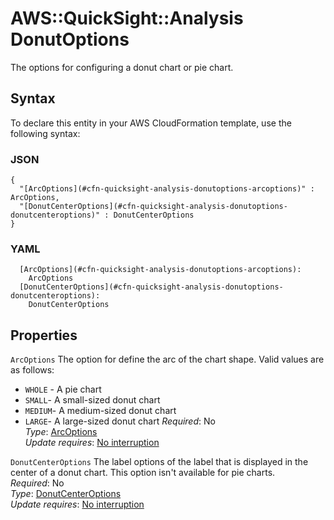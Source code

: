 # AWS::QuickSight::Analysis DonutOptions<a name="aws-properties-quicksight-analysis-donutoptions"></a>

The options for configuring a donut chart or pie chart\.

## Syntax<a name="aws-properties-quicksight-analysis-donutoptions-syntax"></a>

To declare this entity in your AWS CloudFormation template, use the following syntax:

### JSON<a name="aws-properties-quicksight-analysis-donutoptions-syntax.json"></a>

```
{
  "[ArcOptions](#cfn-quicksight-analysis-donutoptions-arcoptions)" : ArcOptions,
  "[DonutCenterOptions](#cfn-quicksight-analysis-donutoptions-donutcenteroptions)" : DonutCenterOptions
}
```

### YAML<a name="aws-properties-quicksight-analysis-donutoptions-syntax.yaml"></a>

```
  [ArcOptions](#cfn-quicksight-analysis-donutoptions-arcoptions):
    ArcOptions
  [DonutCenterOptions](#cfn-quicksight-analysis-donutoptions-donutcenteroptions):
    DonutCenterOptions
```

## Properties<a name="aws-properties-quicksight-analysis-donutoptions-properties"></a>

`ArcOptions` <a name="cfn-quicksight-analysis-donutoptions-arcoptions"></a>
The option for define the arc of the chart shape\. Valid values are as follows:

- `WHOLE` \- A pie chart
- `SMALL`\- A small\-sized donut chart
- `MEDIUM`\- A medium\-sized donut chart
- `LARGE`\- A large\-sized donut chart
  _Required_: No  
  _Type_: [ArcOptions](aws-properties-quicksight-analysis-arcoptions.md)  
  _Update requires_: [No interruption](https://docs.aws.amazon.com/AWSCloudFormation/latest/UserGuide/using-cfn-updating-stacks-update-behaviors.html#update-no-interrupt)

`DonutCenterOptions` <a name="cfn-quicksight-analysis-donutoptions-donutcenteroptions"></a>
The label options of the label that is displayed in the center of a donut chart\. This option isn't available for pie charts\.  
_Required_: No  
_Type_: [DonutCenterOptions](aws-properties-quicksight-analysis-donutcenteroptions.md)  
_Update requires_: [No interruption](https://docs.aws.amazon.com/AWSCloudFormation/latest/UserGuide/using-cfn-updating-stacks-update-behaviors.html#update-no-interrupt)
